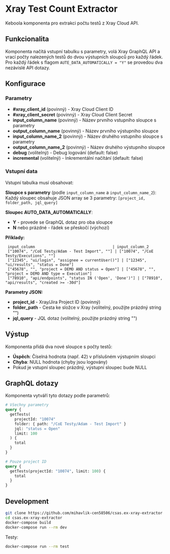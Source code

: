 # Xray Test Count Extractor

Keboola komponenta pro extrakci počtu testů z Xray Cloud API.

## Funkcionalita

Komponenta načítá vstupní tabulku s parametry, volá Xray GraphQL API a vrací počty nalezených testů do dvou výstupních sloupců pro každý řádek. Pro každý řádek s flagom `AUTE_DATA_AUTOMATICALLY = "Y"` se provedou dva nezávislé API dotazy.

## Konfigurace

### Parametry

- **#xray_client_id** (povinný) - Xray Cloud Client ID
- **#xray_client_secret** (povinný) - Xray Cloud Client Secret
- **input_column_name** (povinný) - Název prvního vstupního sloupce s parametry
- **output_column_name** (povinný) - Název prvního výstupního sloupce
- **input_column_name_2** (povinný) - Název druhého vstupního sloupce s parametry
- **output_column_name_2** (povinný) - Název druhého výstupního sloupce
- **debug** (volitelný) - Debug logování (default: false)
- **incremental** (volitelný) - Inkrementální načítání (default: false)

### Vstupní data

Vstupní tabulka musí obsahovat:

**Sloupce s parametry** (podle `input_column_name` a `input_column_name_2`):
Každý sloupec obsahuje JSON array se 3 parametry: `[project_id, folder_path, jql_query]`

**Sloupec AUTO_DATA_AUTOMATICALLY**:
- **Y** - provede se GraphQL dotaz pro oba sloupce
- **N** nebo prázdné - řádek se přeskočí (výchozí)

**Příklady:**
```
 input_column                                  | input_column_2
 ["10074", "/CoE Testy/Adam - Test Import", ""] | ["10074", "/CoE Testy/Executions", ""]
 ["12345", "ui/login", "assignee = currentUser()"] | ["12345", "ui/results", "status = Done"]
 ["45678", "", "project = DEMO AND status = Open"] | ["45678", "", "project = DEMO AND type = Execution"]
 ["78910", "api/endpoints", "status IN ('Open', 'Done')"] | ["78910", "api/results", "created >= -30d"]
```

**Parametry JSON:**
- **project_id** - Xray/Jira Project ID (povinný)
- **folder_path** - Cesta ke složce v Xray (volitelný, použijte prázdný string "")
- **jql_query** - JQL dotaz (volitelný, použijte prázdný string "")

## Výstup

Komponenta přidá dva nové sloupce s počty testů:
- **Úspěch**: Číselná hodnota (např. 42) v příslušném výstupním sloupci
- **Chyba**: NULL hodnota (chyby jsou logovány)
- Pokud je vstupní sloupec prázdný, výstupní sloupec bude NULL

## GraphQL dotazy

Komponenta vytváří tyto dotazy podle parametrů:

```graphql
# Všechny parametry
query {
  getTests(
    projectId: "10074"
    folder: { path: "/CoE Testy/Adam - Test Import" }
    jql: "status = Open"
    limit: 100
  ) {
    total
  }
}

# Pouze project ID
query {
  getTests(projectId: "10074", limit: 100) {
    total
  }
}
```

## Development

```bash
git clone https://github.com/mihavlik-cen58506/csas.ex-xray-extractor
cd csas.ex-xray-extractor
docker-compose build
docker-compose run --rm dev
```

Testy:
```bash
docker-compose run --rm test
```